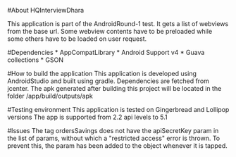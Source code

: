 #About HQInterviewDhara

This application is part of the AndroidRound-1 test. It gets a list of webviews from the base url.
Some webview contents have to be preloaded while some others have to be loaded on user request.

#Dependencies
    * AppCompatLibrary
    * Android Support v4
    * Guava collections
    * GSON

#How to build the application
This application is developed using AndroidStudio and built using gradle. Dependencies are fetched from jcenter.
The apk generated after building this project will be located in the folder /app/build/outputs/apk

#Testing environment
This application is tested on Gingerbread and Lollipop versions
The app is supported from 2.2 api levels to 5.1

#Issues
The tag ordersSavings does not have the apiSecretKey param in the list of params, without which a "restricted access" error is thrown.
To prevent this, the param has been added to the object whenever it is tapped.